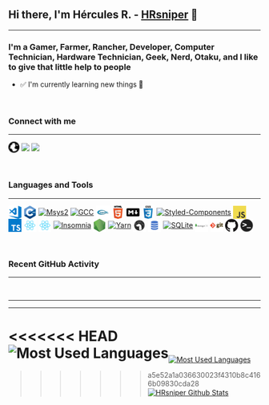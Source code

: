 ## Hi there, I'm Hércules R. - [HRsniper][github] 👋

---

### I'm a Gamer, Farmer, Rancher, Developer, Computer Technician, Hardware Technician, Geek, Nerd, Otaku, and I like to give that little help to people

- ✅ I'm currently learning new things 🤯

<br />

### Connect with me

---

[<img align="center" width="22px" src="https://raw.githubusercontent.com/iconic/open-iconic/master/svg/globe.svg" />][github]
[<img align="center" width="22px" src="https://cdn.jsdelivr.net/npm/simple-icons@v3/icons/linkedin.svg" />][github]
[<img align="center" width="22px" src="https://cdn.jsdelivr.net/npm/simple-icons@v3/icons/facebook.svg" />][github]

<br />

### Languages and Tools

---

[<img align="center" alt="Visual Studio Code" width="26px" src="https://raw.githubusercontent.com/github/explore/80688e429a7d4ef2fca1e82350fe8e3517d3494d/topics/visual-studio-code/visual-studio-code.png" />][github]
[<img align="center" alt="C++" width="26px" src="https://raw.githubusercontent.com/github/explore/80688e429a7d4ef2fca1e82350fe8e3517d3494d/topics/cpp/cpp.png" />][github]
[<img align="center" alt="Msys2" width="26px" src="https://www.msys2.org/logo.svg" />][github]
[<img align="center" alt="GCC" width="28px" height="26px" src="https://gcc.gnu.org/img/gccegg-65.png" />][github]
[<img align="center" alt="OpenGL" width="28px" height="26px" src="https://raw.githubusercontent.com/github/explore/80688e429a7d4ef2fca1e82350fe8e3517d3494d/topics/opengl/opengl.png" />][github]
[<img align="center" alt="HTML5" width="26px" src="https://raw.githubusercontent.com/github/explore/80688e429a7d4ef2fca1e82350fe8e3517d3494d/topics/html/html.png" />][github]
[<img align="center" alt="Markdown" width="26px" src="https://raw.githubusercontent.com/github/explore/80688e429a7d4ef2fca1e82350fe8e3517d3494d/topics/markdown/markdown.png" />][github]
[<img align="center" alt="CSS3" width="26px" src="https://raw.githubusercontent.com/github/explore/80688e429a7d4ef2fca1e82350fe8e3517d3494d/topics/css/css.png" />][github]
[<img align="center" alt="Styled-Components" width="26px" src="https://styled-components.com/logo.png" />][github]
[<img align="center" alt="JavaScript" width="26px" src="https://raw.githubusercontent.com/github/explore/80688e429a7d4ef2fca1e82350fe8e3517d3494d/topics/javascript/javascript.png" />][github]
[<img align="center" alt="TypeScript" width="26px" src="https://raw.githubusercontent.com/github/explore/80688e429a7d4ef2fca1e82350fe8e3517d3494d/topics/typescript/typescript.png" />][github]
[<img align="center" alt="React" width="26px" src="https://raw.githubusercontent.com/github/explore/80688e429a7d4ef2fca1e82350fe8e3517d3494d/topics/react/react.png" />][github]
[<img align="center" alt="React Native" width="26px" src="https://raw.githubusercontent.com/github/explore/80688e429a7d4ef2fca1e82350fe8e3517d3494d/topics/react-native/react-native.png" />][github]
[<img align="center" alt="Insomnia" width="26px" src="https://cdn.jsdelivr.net/npm/simple-icons@v3/icons/insomnia.svg" />][github]
[<img align="center" alt="Node.js" width="26px" src="https://raw.githubusercontent.com/github/explore/80688e429a7d4ef2fca1e82350fe8e3517d3494d/topics/nodejs/nodejs.png" />][github]
[<img align="center" alt="Yarn" width="26px" src="https://cdn.jsdelivr.net/npm/simple-icons@v3/icons/yarn.svg" />][github]
[<img align="center" alt="Deno" width="26px" src="https://raw.githubusercontent.com/github/explore/361e2821e2dea67711cde99c9c40ed357061cf27/topics/deno/deno.png" />][github]
[<img align="center" alt="SQL" width="26px" src="https://raw.githubusercontent.com/github/explore/80688e429a7d4ef2fca1e82350fe8e3517d3494d/topics/sql/sql.png" />][github]
[<img align="center" alt="SQLite" width="30px" height="26px" src="https://www.sqlite.org/images/sqlite370_banner.gif" />][github]
[<img align="center" alt="MongoDB" width="26px" src="https://raw.githubusercontent.com/github/explore/80688e429a7d4ef2fca1e82350fe8e3517d3494d/topics/mongodb/mongodb.png" />][github]
[<img align="center" alt="Git" width="26px" src="https://raw.githubusercontent.com/github/explore/80688e429a7d4ef2fca1e82350fe8e3517d3494d/topics/git/git.png" />][github]
[<img align="center" alt="GitHub" width="26px" src="https://raw.githubusercontent.com/github/explore/78df643247d429f6cc873026c0622819ad797942/topics/github/github.png" />][github]
[<img align="center" alt="Terminal" width="26px" src="https://raw.githubusercontent.com/github/explore/80688e429a7d4ef2fca1e82350fe8e3517d3494d/topics/terminal/terminal.png" />][github]

<!-- [<img align="center" alt="MySQL" width="26px" src="https://raw.githubusercontent.com/github/explore/80688e429a7d4ef2fca1e82350fe8e3517d3494d/topics/mysql/mysql.png" />][github] -->
<!-- [<img align="center" alt="Next.Js" width="26px" src="https://simpleicons.org/icons/next-dot-js.svg" />][github] -->
<!-- [<img align="center" alt="Rust" width="26px" src="https://raw.githubusercontent.com/github/explore/80688e429a7d4ef2fca1e82350fe8e3517d3494d/topics/rust/rust.png" />][github] -->
<!-- [<img align="center" alt="PHP" width="26px" src="https://raw.githubusercontent.com/github/explore/ccc16358ac4530c6a69b1b80c7223cd2744dea83/topics/php/php.png" />][github] -->
<!-- [<img align="center" alt="Elixir" width="26px" src="https://simpleicons.org/icons/elixir.svg" />][github] -->

<br />

### Recent GitHub Activity

---

<!--START_SECTION:activity-->

<!--END_SECTION:activity-->

<br />

---

---

<<<<<<< HEAD
[<img align="left" alt="Most Used Languages" src="https://github-readme-stats.vercel.app/api/top-langs/?username=HRsniper&layout=compact&theme=dracula&hide_border=true&langs_count=10" />][github]
=======
[<img align="center" alt="Most Used Languages" src="https://github-readme-stats.vercel.app/api/top-langs/?username=HRsniper&layout=compact&theme=dracula&hide_border=true&langs_count=10" />][github]
>>>>>>> a5e52a1a036630023f4310b8c4166b09830cda28
[<img align="center" alt="HRsniper Github Stats" src="https://github-readme-stats.vercel.app/api?username=HRsniper&show_icons=true&theme=dracula&hide_border=true&count_private=true" />][github]

[github]: https://github.com/HRsniper
